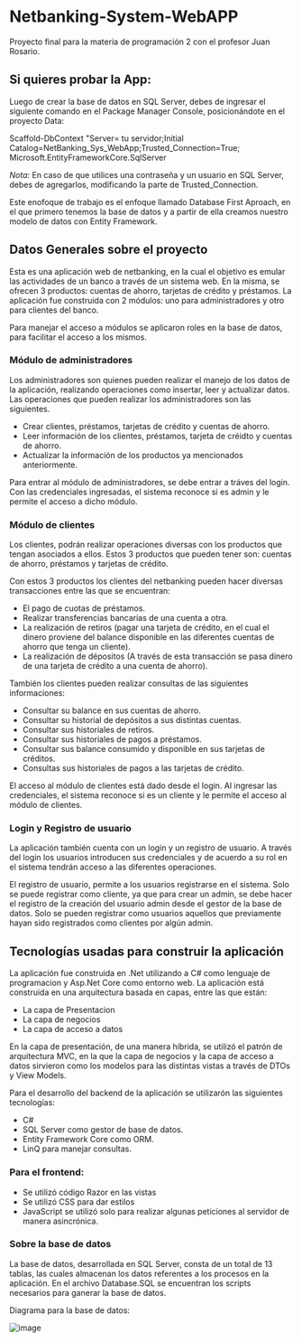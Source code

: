 # Netbanking-System-WebAPP

Proyecto final para la materia de programación 2 con el profesor Juan Rosario.

## Si quieres probar la App:

Luego de crear la base de datos en SQL Server, debes de ingresar el siguiente comando en el Package Manager Console, posicionándote en el proyecto Data:

Scaffold-DbContext "Server= tu servidor;Initial Catalog=NetBanking_Sys_WebApp;Trusted_Connection=True; Microsoft.EntityFrameworkCore.SqlServer

*Nota:* En caso de que utilices una contraseña y un usuario en SQL Server, debes de agregarlos, modificando la parte de Trusted_Connection.

Este enofoque de trabajo es el enfoque llamado Database First Aproach, en el que primero tenemos la base de datos y a partir de ella creamos nuestro modelo de datos con Entity Framework.

## Datos Generales sobre el proyecto

Esta es una aplicación web de netbanking, en la cual el objetivo es emular las actividades de un banco a través de un sistema web. En la misma, se ofrecen 3 productos: cuentas de ahorro, tarjetas de crédito y préstamos. La aplicación fue construida con 2 módulos: uno para administradores y otro para clientes del banco.

Para manejar el acceso a módulos se aplicaron roles en la base de datos, para facilitar el acceso a los mismos.


### Módulo de administradores

Los administradores son quienes pueden realizar el manejo de los datos de la aplicación, realizando operaciones como insertar, leer y actualizar datos. Las operaciones que pueden realizar los administradores son las siguientes.

- Crear clientes, préstamos, tarjetas de crédito y cuentas de ahorro.
- Leer información de los clientes, préstamos, tarjeta de créidto y cuentas de ahorro.
- Actualizar la información de los productos ya mencionados anteriormente.

Para entrar al módulo de administradores, se debe entrar a tráves del login. Con las credenciales ingresadas, el sistema reconoce si es admin y le permite el acceso a dicho módulo.


### Módulo de clientes

Los clientes, podrán realizar operaciones diversas con los productos que tengan asociados a ellos. Estos 3 productos que pueden tener son: cuentas de ahorro, préstamos y tarjetas de crédito.

Con estos 3 productos los clientes del netbanking pueden hacer diversas transacciones entre las que se encuentran:

- El pago de cuotas de préstamos.
- Realizar transferencias bancarias de una cuenta a otra.
- La realización de retiros (pagar una tarjeta de crédito, en el cual el dinero proviene del balance disponible en las diferentes cuentas de ahorro que tenga un cliente).
- La realización de dépositos (A través de esta transacción se pasa dinero de una tarjeta de crédito a una cuenta de ahorro).

También los clientes pueden realizar consultas de las siguientes informaciones:

- Consultar su balance en sus cuentas de ahorro.
- Consultar su historial de depósitos a sus distintas cuentas.
- Consultar sus historiales de retiros.
- Consultar sus historiales de pagos a préstamos.
- Consultar sus balance consumido y disponible en sus tarjetas de créditos.
- Consultas sus historiales de pagos a las tarjetas de crédito.

El acceso al módulo de clientes está dado desde el login. Al ingresar las credenciales, el sistema reconoce si es un cliente y le permite el acceso al módulo de clientes.


### Login y Registro de usuario

La aplicación también cuenta con un login y un registro de usuario. A través del login los usuarios introducen sus credenciales y de acuerdo a su rol en el sistema tendrán acceso a las diferentes operaciones. 

El registro de usuario, permite a los usuarios registrarse en el sistema. Solo se puede registrar como cliente, ya que para crear un admin, se debe hacer el registro de la creación del usuario admin desde el gestor de la base de datos. Solo se pueden registrar como usuarios aquellos que previamente hayan sido registrados como clientes por algún admin.


## Tecnologías usadas para construir la aplicación

La aplicación fue construida en .Net utilizando a C# como lenguaje de programacion y Asp.Net Core como entorno web. La aplicación está construida en una arquitectura basada en capas, entre las que están:

- La capa de Presentacion
- La capa de negocios
- La capa de acceso a datos

En la capa de presentación, de una manera híbrida, se utilizó el patrón de arquitectura MVC, en la que la capa de negocios y la capa de acceso a datos sirvieron como los modelos para las distintas vistas a través de DTOs y View Models.

Para el desarrollo del backend de la aplicación se utilizarón las siguientes tecnologías:

- C#
- SQL Server como gestor de base de datos.
- Entity Framework Core como ORM.
- LinQ para manejar consultas.

### Para el frontend:

- Se utilizó código Razor en las vistas
- Se utilizó CSS para dar estilos
- JavaScript se utilizó solo para realizar algunas peticiones al servidor de manera asincrónica.

### Sobre la base de datos

La base de datos, desarrollada en SQL Server, consta de un total de 13 tablas, las cuales almacenan los datos referentes a los procesos en la aplicación. En el archivo Database.SQL se encuentran los scripts necesarios para ganerar la base de datos.

Diagrama para la base de datos:

![image](https://user-images.githubusercontent.com/77745940/145115112-d92f40ff-22d6-4fba-810b-94d6ca1f2eb4.png)


